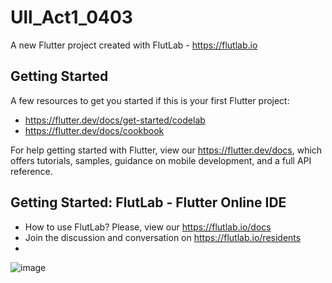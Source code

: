 # Ull_Act1_0403

A new Flutter project created with FlutLab - https://flutlab.io

## Getting Started

A few resources to get you started if this is your first Flutter project:

- https://flutter.dev/docs/get-started/codelab
- https://flutter.dev/docs/cookbook

For help getting started with Flutter, view our
https://flutter.dev/docs, which offers tutorials,
samples, guidance on mobile development, and a full API reference.

## Getting Started: FlutLab - Flutter Online IDE

- How to use FlutLab? Please, view our https://flutlab.io/docs
- Join the discussion and conversation on https://flutlab.io/residents
- 
![image](https://github.com/Rodriguezb128/Ull_Act1-0403/assets/143763162/b29b04d0-b8fa-4e61-be22-c54401f9fdf4)
